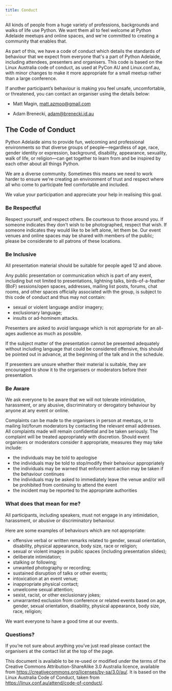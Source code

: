 ```yaml
---
title: Conduct
---
```


All kinds of people from a huge variety of professions, backgrounds and walks of life use Python. We want them all to feel welcome at Python Adelaide meetups and online spaces, and we're committed to creating a community that enables that.

As part of this, we have a code of conduct which details the standards of behaviour that we expect from everyone that's a part of Python Adelaide, including attendees, presenters and organisers. This code is based on the Linux Australia code of conduct, as used at PyCon AU and Linux.conf.au, with minor changes to make it more appropriate for a small meetup rather than a large conference.

If another participant’s behaviour is making you feel unsafe, uncomfortable, or threatened, you can contact an organiser using the details below:

- Matt Magin, [matt.azmoo@gmail.com](mailto:matt.azmoo@gmail.com)


- Adam Brenecki, [adam@brenecki.id.au](mailto:adam@brenecki.id.au)



## The Code of Conduct

Python Adelaide aims to provide fun, welcoming and professional environments so that diverse groups of people&mdash;regardless of age, race, gender identity or expression, background, disability, appearance, sexuality, walk of life, or religion&mdash;can get together to learn from and be inspired by each other about all things Python.

We are a diverse community. Sometimes this means we need to work harder to ensure we're creating an environment of trust and respect where all who come to participate feel comfortable and included.

We value your participation and appreciate your help in realising this goal.

### Be Respectful

Respect yourself, and respect others. Be courteous to those around you. If someone indicates they don't wish to be photographed, respect that wish. If someone indicates they would like to be left alone, let them be. Our event venues and online spaces may be shared with members of the public; please be considerate to all patrons of these locations.


### Be Inclusive

All presentation material should be suitable for people aged 12 and above.

Any public presentation or communication which is part of any event, including but not limited to presentations, lightning talks, birds-of-a-feather (BoF) sessions/open spaces, addresses, mailing list posts, forums, chat rooms, and other spaces officially associated with the group, is subject to this code of conduct and thus may not contain:

- sexual or violent language and/or imagery;
- exclusionary language;
- insults or ad-hominem attacks.


Presenters are asked to avoid language which is not appropriate for an all-ages audience as much as possible.

If the subject matter of the presentation cannot be presented adequately without including language that could be considered offensive, this should be pointed out in advance, at the beginning of the talk and in the schedule.

If presenters are unsure whether their material is suitable, they are encouraged to show it to the organisers or moderators before their presentation.


### Be Aware

We ask everyone to be aware that we will not tolerate intimidation, harassment, or any abusive, discriminatory or derogatory behaviour by anyone at any event or online.

Complaints can be made to the organisers in person at meetups, or to mailing list/forum moderators by contacting the relevant email addresses. All complaints made will remain confidential and be taken seriously. The complaint will be treated appropriately with discretion. Should event organisers or moderators consider it appropriate, measures they may take include:


- the individuals may be told to apologise
- the individuals may be told to stop/modify their behaviour appropriately
- the individuals may be warned that enforcement action may be taken if the behaviour continues
- the individuals may be asked to immediately leave the venue and/or will be prohibited from continuing to attend the event
- the incident may be reported to the appropriate authorities

### What does that mean for me?

All participants, including speakers, must not engage in any intimidation, harassment, or abusive or discriminatory behaviour.

Here are some examples of behaviours which are not appropriate:

- offensive verbal or written remarks related to gender, sexual orientation, disability, physical appearance, body size, race or religion;
- sexual or violent images in public spaces (including presentation slides);
- deliberate intimidation;
- stalking or following;
- unwanted photography or recording;
- sustained disruption of talks or other events;
- intoxication at an event venue;
- inappropriate physical contact;
- unwelcome sexual attention;
- sexist, racist, or other exclusionary jokes;
- unwarranted exclusion from conference or related events based on age, gender, sexual orientation, disability, physical appearance, body size, race, religion;

We want everyone to have a good time at our events.

### Questions?

If you’re not sure about anything you’ve just read please contact the organisers at the contact list at the top of the page.

This document is available to be re-used or modified under the terms of the Creative Commons Attribution-ShareAlike 3.0 Australia licence, available from https://creativecommons.org/licenses/by-sa/3.0/au/. It is based on the Linux Australia Code of Conduct, taken from https://linux.conf.au/attend/code-of-conduct/.
